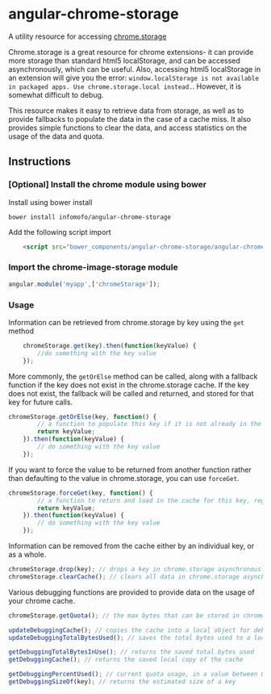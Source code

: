 angular-chrome-storage
============================

A utility resource for accessing [chrome.storage](https://developer.chrome.com/extensions/storage)

Chrome.storage is a great resource for chrome extensions- it can provide more storage than standard html5 localStorage, and can be accessed asynchronously, which can be useful. Also, accessing html5 localStorage in an extension will give you the error: ``window.localStorage is not available in packaged apps. Use chrome.storage.local instead.``.  However, it is somewhat difficult to debug.

This resource makes it easy to retrieve data from storage, as well as to provide fallbacks to populate the data in the case of a cache miss.  It also provides simple functions to clear the data, and access statistics on the usage of the data and quota.
 
Instructions
------------

### [Optional] Install the chrome module using bower

Install using bower install

    bower install infomofo/angular-chrome-storage

Add the following script import

```html
    <script src="bower_components/angular-chrome-storage/angular-chrome-storage.js"></script>
```

### Import the chrome-image-storage module

```javascript
angular.module('myapp',['chromeStorage']);
```

### Usage

Information can be retrieved from chrome.storage by key using the ``get`` method

```javascript
    chromeStorage.get(key).then(function(keyValue) {
        //do something with the key value
    });
```

More commonly, the ``getOrElse`` method can be called, along with a fallback function if the key does not exist in the chrome.storage cache.  If the key does not exist, the fallback will be called and returned, and stored for that key for future calls.

```javascript
chromeStorage.getOrElse(key, function() {
        // a function to populate this key if it is not already in the cache
        return keyValue;
    }).then(function(keyValue) {
        // do something with the key value
    });
```

If you want to force the value to be returned from another function rather than defaulting to the value in chrome.storage, you can use ``forceGet``.

```javascript
chromeStorage.forceGet(key, function() {
        // a function to return and load in the cache for this key, regardless // of what is currently in the cache.
        return keyValue;
    }).then(function(keyValue) {
        // do something with the key value
    });
```

Information can be removed from the cache either by an individual key, or as a whole.

```javascript
chromeStorage.drop(key); // drops a key in chrome.storage asynchronously
chromeStorage.clearCache(); // clears all data in chrome.storage asynchronously
```

Various debugging functions are provided to provide data on the usage of your chrome cache.

```javascript
chromeStorage.getQuota(); // the max bytes that can be stored in chrome.storage

updateDebuggingCache(); // copies the cache into a local object for debugging
updateDebuggingTotalBytesUsed(); // saves the total bytes used to a local var

getDebuggingTotalBytesInUse(); // returns the saved total bytes used
getDebuggingCache(); // returns the saved local copy of the cache

getDebuggingPercentUsed(); // current quota usage, in a value between 0 and 1
getDebuggingSizeOf(key); // returns the estimated size of a key

```